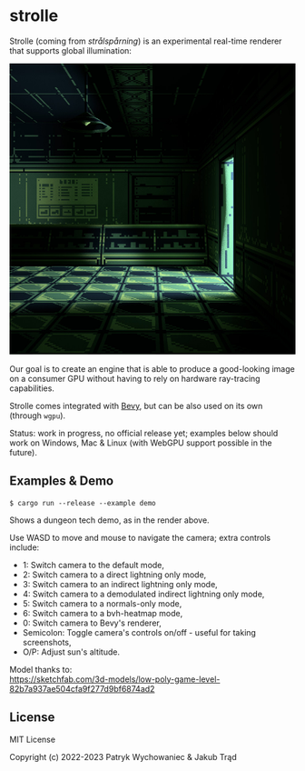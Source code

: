 # strolle

Strolle (coming from _strålspårning_) is an experimental real-time renderer that
supports global illumination:

<p align="center">
  <img width="512" height="512" src="_readme/demo-v4.jpg" />
</p>

Our goal is to create an engine that is able to produce a good-looking image on
a consumer GPU without having to rely on hardware ray-tracing capabilities.

Strolle comes integrated with [Bevy](https://bevyengine.org/), but can be also
used on its own (through `wgpu`).

Status: work in progress, no official release yet; examples below should work on
Windows, Mac & Linux (with WebGPU support possible in the future).

## Examples & Demo

``` shell
$ cargo run --release --example demo
```

Shows a dungeon tech demo, as in the render above.

Use WASD to move and mouse to navigate the camera; extra controls include:

- 1: Switch camera to the default mode,
- 2: Switch camera to a direct lightning only mode,
- 3: Switch camera to an indirect lightning only mode,
- 4: Switch camera to a demodulated indirect lightning only mode,
- 5: Switch camera to a normals-only mode,
- 6: Switch camera to a bvh-heatmap mode,
- 0: Switch camera to Bevy's renderer,
- Semicolon: Toggle camera's controls on/off - useful for taking screenshots,
- O/P: Adjust sun's altitude.

Model thanks to:    
https://sketchfab.com/3d-models/low-poly-game-level-82b7a937ae504cfa9f277d9bf6874ad2

## License

MIT License

Copyright (c) 2022-2023 Patryk Wychowaniec & Jakub Trąd

